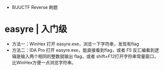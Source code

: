 - BUUCTF Reverse 刷题
# easyre | 入门级
- 方法一：WinHex 打开 easyre.exe，浏览一下字符串，发现有flag
- 方法二：IDA Pro 打开 easyre.exe，能直接看到flag，或者 F5 反汇编看到逻辑是输入两个相同的整数就输出 flag，或者 shift+F12打开字符串常量窗口，比WinHex方便一点浏览字符串。


